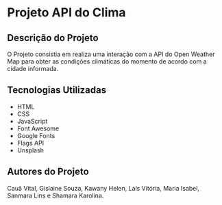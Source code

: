 # Projeto API do Clima

## Descrição do Projeto
O Projeto consistia em realiza uma interação com a API do Open Weather Map para obter as condições climáticas do momento de acordo com a cidade informada.

## Tecnologias Utilizadas
* HTML
* CSS
* JavaScript
* Font Awesome
* Google Fonts
* Flags API
* Unsplash

## Autores do Projeto
Cauã Vital, Gislaine Souza, Kawany Helen, Laís Vitória, Maria Isabel, Sanmara Lins e Shamara Karolina.
